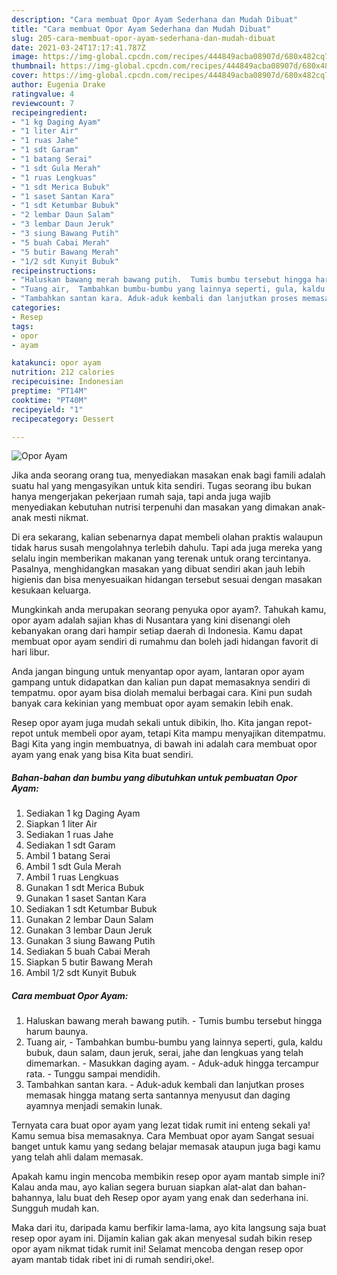 ```yaml
---
description: "Cara membuat Opor Ayam Sederhana dan Mudah Dibuat"
title: "Cara membuat Opor Ayam Sederhana dan Mudah Dibuat"
slug: 205-cara-membuat-opor-ayam-sederhana-dan-mudah-dibuat
date: 2021-03-24T17:17:41.787Z
image: https://img-global.cpcdn.com/recipes/444849acba08907d/680x482cq70/opor-ayam-foto-resep-utama.jpg
thumbnail: https://img-global.cpcdn.com/recipes/444849acba08907d/680x482cq70/opor-ayam-foto-resep-utama.jpg
cover: https://img-global.cpcdn.com/recipes/444849acba08907d/680x482cq70/opor-ayam-foto-resep-utama.jpg
author: Eugenia Drake
ratingvalue: 4
reviewcount: 7
recipeingredient:
- "1 kg Daging Ayam"
- "1 liter Air"
- "1 ruas Jahe"
- "1 sdt Garam"
- "1 batang Serai"
- "1 sdt Gula Merah"
- "1 ruas Lengkuas"
- "1 sdt Merica Bubuk"
- "1 saset Santan Kara"
- "1 sdt Ketumbar Bubuk"
- "2 lembar Daun Salam"
- "3 lembar Daun Jeruk"
- "3 siung Bawang Putih"
- "5 buah Cabai Merah"
- "5 butir Bawang Merah"
- "1/2 sdt Kunyit Bubuk"
recipeinstructions:
- "Haluskan bawang merah bawang putih.  Tumis bumbu tersebut hingga harum baunya."
- "Tuang air,  Tambahkan bumbu-bumbu yang lainnya seperti, gula, kaldu bubuk, daun salam, daun jeruk, serai, jahe dan lengkuas yang telah dimemarkan.  Masukkan daging ayam. Aduk-aduk hingga tercampur rata. Tunggu sampai mendidih."
- "Tambahkan santan kara. Aduk-aduk kembali dan lanjutkan proses memasak hingga matang serta santannya menyusut dan daging ayamnya menjadi semakin lunak."
categories:
- Resep
tags:
- opor
- ayam

katakunci: opor ayam 
nutrition: 212 calories
recipecuisine: Indonesian
preptime: "PT14M"
cooktime: "PT40M"
recipeyield: "1"
recipecategory: Dessert

---
```



![Opor Ayam](https://img-global.cpcdn.com/recipes/444849acba08907d/680x482cq70/opor-ayam-foto-resep-utama.jpg)

Jika anda seorang orang tua, menyediakan masakan enak bagi famili adalah suatu hal yang mengasyikan untuk kita sendiri. Tugas seorang ibu bukan hanya mengerjakan pekerjaan rumah saja, tapi anda juga wajib menyediakan kebutuhan nutrisi terpenuhi dan masakan yang dimakan anak-anak mesti nikmat.

Di era  sekarang, kalian sebenarnya dapat membeli olahan praktis walaupun tidak harus susah mengolahnya terlebih dahulu. Tapi ada juga mereka yang selalu ingin memberikan makanan yang terenak untuk orang tercintanya. Pasalnya, menghidangkan masakan yang dibuat sendiri akan jauh lebih higienis dan bisa menyesuaikan hidangan tersebut sesuai dengan masakan kesukaan keluarga. 



Mungkinkah anda merupakan seorang penyuka opor ayam?. Tahukah kamu, opor ayam adalah sajian khas di Nusantara yang kini disenangi oleh kebanyakan orang dari hampir setiap daerah di Indonesia. Kamu dapat membuat opor ayam sendiri di rumahmu dan boleh jadi hidangan favorit di hari libur.

Anda jangan bingung untuk menyantap opor ayam, lantaran opor ayam gampang untuk didapatkan dan kalian pun dapat memasaknya sendiri di tempatmu. opor ayam bisa diolah memalui berbagai cara. Kini pun sudah banyak cara kekinian yang membuat opor ayam semakin lebih enak.

Resep opor ayam juga mudah sekali untuk dibikin, lho. Kita jangan repot-repot untuk membeli opor ayam, tetapi Kita mampu menyajikan ditempatmu. Bagi Kita yang ingin membuatnya, di bawah ini adalah cara membuat opor ayam yang enak yang bisa Kita buat sendiri.

<!--inarticleads1-->

##### Bahan-bahan dan bumbu yang dibutuhkan untuk pembuatan Opor Ayam:

1. Sediakan 1 kg Daging Ayam
1. Siapkan 1 liter Air
1. Sediakan 1 ruas Jahe
1. Sediakan 1 sdt Garam
1. Ambil 1 batang Serai
1. Ambil 1 sdt Gula Merah
1. Ambil 1 ruas Lengkuas
1. Gunakan 1 sdt Merica Bubuk
1. Gunakan 1 saset Santan Kara
1. Sediakan 1 sdt Ketumbar Bubuk
1. Gunakan 2 lembar Daun Salam
1. Gunakan 3 lembar Daun Jeruk
1. Gunakan 3 siung Bawang Putih
1. Sediakan 5 buah Cabai Merah
1. Siapkan 5 butir Bawang Merah
1. Ambil 1/2 sdt Kunyit Bubuk




<!--inarticleads2-->

##### Cara membuat Opor Ayam:

1. Haluskan bawang merah bawang putih.  - Tumis bumbu tersebut hingga harum baunya.
1. Tuang air,  - Tambahkan bumbu-bumbu yang lainnya seperti, gula, kaldu bubuk, daun salam, daun jeruk, serai, jahe dan lengkuas yang telah dimemarkan.  - Masukkan daging ayam. - Aduk-aduk hingga tercampur rata. - Tunggu sampai mendidih.
1. Tambahkan santan kara. - Aduk-aduk kembali dan lanjutkan proses memasak hingga matang serta santannya menyusut dan daging ayamnya menjadi semakin lunak.




Ternyata cara buat opor ayam yang lezat tidak rumit ini enteng sekali ya! Kamu semua bisa memasaknya. Cara Membuat opor ayam Sangat sesuai banget untuk kamu yang sedang belajar memasak ataupun juga bagi kamu yang telah ahli dalam memasak.

Apakah kamu ingin mencoba membikin resep opor ayam mantab simple ini? Kalau anda mau, ayo kalian segera buruan siapkan alat-alat dan bahan-bahannya, lalu buat deh Resep opor ayam yang enak dan sederhana ini. Sungguh mudah kan. 

Maka dari itu, daripada kamu berfikir lama-lama, ayo kita langsung saja buat resep opor ayam ini. Dijamin kalian gak akan menyesal sudah bikin resep opor ayam nikmat tidak rumit ini! Selamat mencoba dengan resep opor ayam mantab tidak ribet ini di rumah sendiri,oke!.

